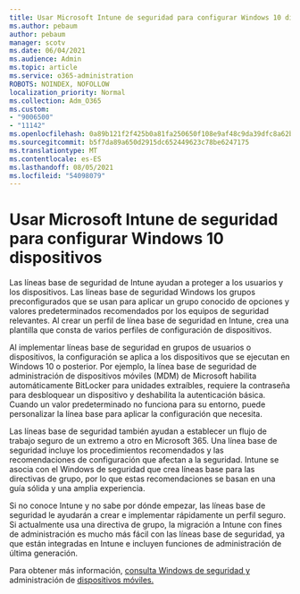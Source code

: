 ```yaml
---
title: Usar Microsoft Intune de seguridad para configurar Windows 10 dispositivos
ms.author: pebaum
author: pebaum
manager: scotv
ms.date: 06/04/2021
ms.audience: Admin
ms.topic: article
ms.service: o365-administration
ROBOTS: NOINDEX, NOFOLLOW
localization_priority: Normal
ms.collection: Adm_O365
ms.custom:
- "9006500"
- "11142"
ms.openlocfilehash: 0a89b121f2f425b0a81fa250650f108e9af48c9da39dfc8a62b07541d3a6c3dd
ms.sourcegitcommit: b5f7da89a650d2915dc652449623c78be6247175
ms.translationtype: MT
ms.contentlocale: es-ES
ms.lasthandoff: 08/05/2021
ms.locfileid: "54098079"
---
```

# <a name="use-microsoft-intune-security-baselines-to-configure-windows-10-devices"></a>Usar Microsoft Intune de seguridad para configurar Windows 10 dispositivos

Las líneas base de seguridad de Intune ayudan a proteger a los usuarios y los dispositivos. Las líneas base de seguridad Windows los grupos preconfigurados que se usan para aplicar un grupo conocido de opciones y valores predeterminados recomendados por los equipos de seguridad relevantes. Al crear un perfil de línea base de seguridad en Intune, crea una plantilla que consta de varios perfiles de configuración de dispositivos.

Al implementar líneas base de seguridad en grupos de usuarios o dispositivos, la configuración se aplica a los dispositivos que se ejecutan en Windows 10 o posterior. Por ejemplo, la línea base de seguridad de administración de dispositivos móviles (MDM) de Microsoft habilita automáticamente BitLocker para unidades extraíbles, requiere la contraseña para desbloquear un dispositivo y deshabilita la autenticación básica. Cuando un valor predeterminado no funciona para su entorno, puede personalizar la línea base para aplicar la configuración que necesita.

Las líneas base de seguridad también ayudan a establecer un flujo de trabajo seguro de un extremo a otro en Microsoft 365. Una línea base de seguridad incluye los procedimientos recomendados y las recomendaciones de configuración que afectan a la seguridad. Intune se asocia con el Windows de seguridad que crea líneas base para las directivas de grupo, por lo que estas recomendaciones se basan en una guía sólida y una amplia experiencia.

Si no conoce Intune y no sabe por dónde empezar, las líneas base de seguridad le ayudarán a crear e implementar rápidamente un perfil seguro. Si actualmente usa una directiva de grupo, la migración a Intune con fines de administración es mucho más fácil con las líneas base de seguridad, ya que están integradas en Intune e incluyen funciones de administración de última generación.

Para obtener más información, [consulta Windows de seguridad y](/windows/security/threat-protection/windows-security-baselines) administración de [dispositivos móviles.](/windows/client-management/mdm/)

